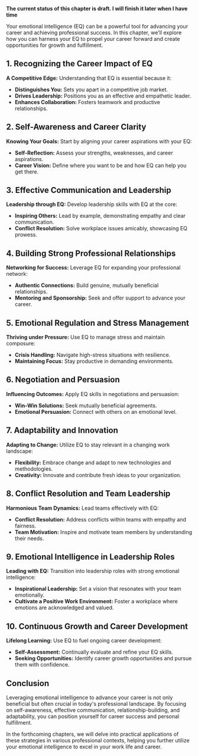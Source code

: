 **The current status of this chapter is draft. I will finish it later when I have time**

Your emotional intelligence (EQ) can be a powerful tool for advancing your career and achieving professional success. In this chapter, we'll explore how you can harness your EQ to propel your career forward and create opportunities for growth and fulfillment.

**1. Recognizing the Career Impact of EQ**
------------------------------------------

**A Competitive Edge:** Understanding that EQ is essential because it:

* **Distinguishes You:** Sets you apart in a competitive job market.
* **Drives Leadership:** Positions you as an effective and empathetic leader.
* **Enhances Collaboration:** Fosters teamwork and productive relationships.

**2. Self-Awareness and Career Clarity**
----------------------------------------

**Knowing Your Goals:** Start by aligning your career aspirations with your EQ:

* **Self-Reflection:** Assess your strengths, weaknesses, and career aspirations.
* **Career Vision:** Define where you want to be and how EQ can help you get there.

**3. Effective Communication and Leadership**
---------------------------------------------

**Leadership through EQ:** Develop leadership skills with EQ at the core:

* **Inspiring Others:** Lead by example, demonstrating empathy and clear communication.
* **Conflict Resolution:** Solve workplace issues amicably, showcasing EQ prowess.

**4. Building Strong Professional Relationships**
-------------------------------------------------

**Networking for Success:** Leverage EQ for expanding your professional network:

* **Authentic Connections:** Build genuine, mutually beneficial relationships.
* **Mentoring and Sponsorship:** Seek and offer support to advance your career.

**5. Emotional Regulation and Stress Management**
-------------------------------------------------

**Thriving under Pressure:** Use EQ to manage stress and maintain composure:

* **Crisis Handling:** Navigate high-stress situations with resilience.
* **Maintaining Focus:** Stay productive in demanding environments.

**6. Negotiation and Persuasion**
---------------------------------

**Influencing Outcomes:** Apply EQ skills in negotiations and persuasion:

* **Win-Win Solutions:** Seek mutually beneficial agreements.
* **Emotional Persuasion:** Connect with others on an emotional level.

**7. Adaptability and Innovation**
----------------------------------

**Adapting to Change:** Utilize EQ to stay relevant in a changing work landscape:

* **Flexibility:** Embrace change and adapt to new technologies and methodologies.
* **Creativity:** Innovate and contribute fresh ideas to your organization.

**8. Conflict Resolution and Team Leadership**
----------------------------------------------

**Harmonious Team Dynamics:** Lead teams effectively with EQ:

* **Conflict Resolution:** Address conflicts within teams with empathy and fairness.
* **Team Motivation:** Inspire and motivate team members by understanding their needs.

**9. Emotional Intelligence in Leadership Roles**
-------------------------------------------------

**Leading with EQ:** Transition into leadership roles with strong emotional intelligence:

* **Inspirational Leadership:** Set a vision that resonates with your team emotionally.
* **Cultivate a Positive Work Environment:** Foster a workplace where emotions are acknowledged and valued.

**10. Continuous Growth and Career Development**
------------------------------------------------

**Lifelong Learning:** Use EQ to fuel ongoing career development:

* **Self-Assessment:** Continually evaluate and refine your EQ skills.
* **Seeking Opportunities:** Identify career growth opportunities and pursue them with confidence.

**Conclusion**
--------------

Leveraging emotional intelligence to advance your career is not only beneficial but often crucial in today's professional landscape. By focusing on self-awareness, effective communication, relationship-building, and adaptability, you can position yourself for career success and personal fulfillment.

In the forthcoming chapters, we will delve into practical applications of these strategies in various professional contexts, helping you further utilize your emotional intelligence to excel in your work life and career.

